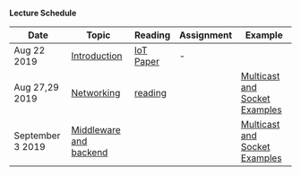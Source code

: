 **Lecture Schedule**

| Date        | Topic        | Reading   | Assignment |Example   |
|-------------|--------------|-----------|------------|---|
| Aug 22 2019 | [Introduction](Module-0-Introduction/Module-0-Introduction.pptx) | [IoT Paper](Module-0-Introduction/IoTPaper.pdf) |  -          |   |
|  Aug 27,29 2019       |   [Networking](Module-1-Networking/Networking.pptx)           |  [reading](Module-1-Networking/reading)         |            |  [Multicast and Socket Examples](Module-1-Networking/examples) |
|  September 3 2019       |   [Middleware and backend](Module-2-MiddlewareAndBackend/Module-2-MiddlewareAndBackend.pptx)           |           |            |  [Multicast and Socket Examples](Module-2-MiddlewareAndBackend/examples) |
